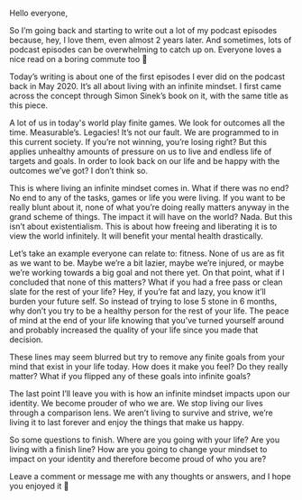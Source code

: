 Hello everyone,

So I’m going back and starting to write out a lot of my podcast episodes because, hey, I love them, even almost 2 years
later. And sometimes, lots of podcast episodes can be overwhelming to catch up on. Everyone loves a nice read on a
boring commute too 🙂

Today’s writing is about one of the first episodes I ever did on the podcast back in May 2020. It’s all about living
with an infinite mindset. I first came across the concept through Simon Sinek’s book on it, with the same title as this
piece.

A lot of us in today's world play finite games. We look for outcomes all the time. Measurable’s. Legacies! It’s not our
fault. We are programmed to in this current society. If you’re not winning, you’re losing right? But this applies
unhealthy amounts of pressure on us to live and endless life of targets and goals. In order to look back on our life and
be happy with the outcomes we’ve got? I don’t think so.

This is where living an infinite mindset comes in. What if there was no end? No end to any of the tasks, games or life
you were living. If you want to be really blunt about it, none of what you’re doing really matters anyway in the grand
scheme of things. The impact it will have on the world? Nada. But this isn’t about existentialism. This is about how
freeing and liberating it is to view the world infinitely. It will benefit your mental health drastically.

Let’s take an example everyone can relate to: fitness. None of us are as fit as we want to be. Maybe we’re a bit lazier,
maybe we’re injured, or maybe we’re working towards a big goal and not there yet. On that point, what if I concluded
that
none of this matters? What if you had a free pass or clean slate for the rest of your life? Hey, if you’re fat and lazy,
you know it’ll burden your future self. So instead of trying to lose 5 stone in 6 months, why don’t you try to be a
healthy person for the rest of your life. The peace of mind at the end of your life knowing that you’ve turned yourself
around and probably increased the quality of your life since you made that decision.

These lines may seem blurred but try to remove any finite goals from your mind that exist in your life today. How does
it make you feel? Do they really matter? What if you flipped any of these goals into infinite goals?

The last point I’ll leave you with is how an infinite mindset impacts upon our identity. We become prouder of who we
are. We stop living our lives through a comparison lens. We aren’t living to survive and strive, we’re living it to last
forever and enjoy the things that make us happy.

So some questions to finish. Where are you going with your life? Are you living with a finish line? How are you going to
change your mindset to impact on your identity and therefore become proud of who you are?

Leave a comment or message me with any thoughts or answers, and I hope you enjoyed it 🙂
